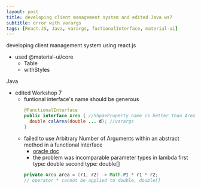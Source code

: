 ```yaml
---
layout: post
title: developing client management system and edited Java ws7
subtitle: error with varargs
tags: [React.JS, Java, varargs, fuctionalInterface, material-ui]
---
```


developing client management system using react.js 
- used @material-ui/core
  - Table
  - withStyles
  
Java
- edited Workshop 7 
  - funtional interface's name should be generous
    ```java
    @FunctionalInterface
    public interface Area { //ShpaeProperty name is better than Area
      double calArea(double ... d); //varargs
    }
    ```
  - failed to use Arbitrary Number of Arguments within an abstract method in a functional interface
    - [oracle doc](https://docs.oracle.com/javase/tutorial/java/javaOO/arguments.html#varargs)
    - the problem was incomparable parameter types in lambda 
      first type: double
      second type: double[]
    ```java
    private Area area = (r1, r2) -> Math.PI * r1 * r2;
    // operator * cannot be applied to double, double[]
    ```